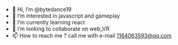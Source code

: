 - 👋 Hi, I’m @bytedance19
- 👀 I’m interested in javascript and gameplay
- 🌱 I’m currently learning react
- 💞️ I’m looking to collaborate on web_VR
- 📫 How to reach me ? call me with e-mail 1164063593@qq.com

<!---
bytedance19/bytedance19 is a ✨ special ✨ repository because its `README.md` (this file) appears on your GitHub profile.
You can click the Preview link to take a look at your changes.
--->
